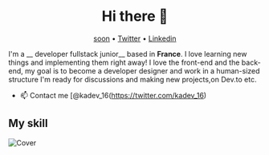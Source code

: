 <h1 align="center">Hi there 👋</h1>

<p align="center">
  <a href="https://www.fr/">soon</a> •
  <a href="https://twitter.com/ka_dev16">Twitter</a> •
  <a href="https://www.linkedin.com/in/karim-a-a23816176">Linkedin</a>
</p>

I'm a __ developer fullstack junior__  based in __France__. I love learning new things and implementing them right away! I love the front-end and the back-end, my goal is to become a developer designer and work in a human-sized structure I'm ready for discussions and making new projects,on Dev.to etc.


* 📫 Contact me [@kadev_16(https://twitter.com/kadev_16)

## My skill

![Cover](https://github.com/kadev-oclock/kadev-oclock/blob/master/img/skills.jpg)
